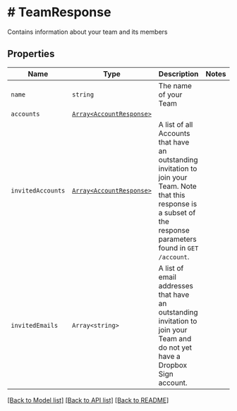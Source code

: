 # # TeamResponse

Contains information about your team and its members

## Properties

Name | Type | Description | Notes
------------ | ------------- | ------------- | -------------
| `name` | ```string``` |  The name of your Team  |  |
| `accounts` | [```Array<AccountResponse>```](AccountResponse.md) |    |  |
| `invitedAccounts` | [```Array<AccountResponse>```](AccountResponse.md) |  A list of all Accounts that have an outstanding invitation to join your Team. Note that this response is a subset of the response parameters found in `GET /account`.  |  |
| `invitedEmails` | ```Array<string>``` |  A list of email addresses that have an outstanding invitation to join your Team and do not yet have a Dropbox Sign account.  |  |

[[Back to Model list]](../../README.md#models) [[Back to API list]](../../README.md#endpoints) [[Back to README]](../../README.md)
